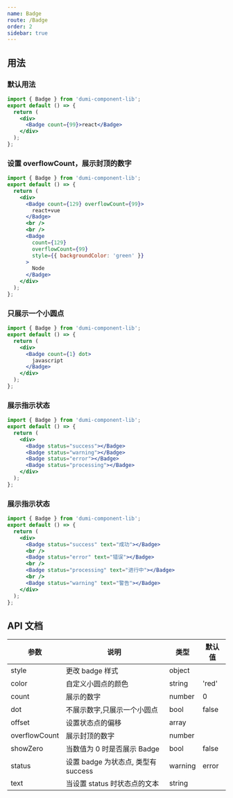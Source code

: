 ```yaml
---
name: Badge
route: /Badge
order: 2
sidebar: true
---
```


## 用法

### 默认用法

```jsx
import { Badge } from 'dumi-component-lib';
export default () => {
  return (
    <div>
      <Badge count={99}>react</Badge>
    </div>
  );
};
```

### 设置 overflowCount，展示封顶的数字

```jsx
import { Badge } from 'dumi-component-lib';
export default () => {
  return (
    <div>
      <Badge count={129} overflowCount={99}>
        react+vue
      </Badge>
      <br />
      <br />
      <Badge
        count={129}
        overflowCount={99}
        style={{ backgroundColor: 'green' }}
      >
        Node
      </Badge>
    </div>
  );
};
```

### 只展示一个小圆点

```jsx
import { Badge } from 'dumi-component-lib';
export default () => {
  return (
    <div>
      <Badge count={1} dot>
        javascript
      </Badge>
    </div>
  );
};
```

### 展示指示状态

```jsx
import { Badge } from 'dumi-component-lib';
export default () => {
  return (
    <div>
      <Badge status="success"></Badge>
      <Badge status="warning"></Badge>
      <Badge status="error"></Badge>
      <Badge status="processing"></Badge>
    </div>
  );
};
```

### 展示指示状态

```jsx
import { Badge } from 'dumi-component-lib';
export default () => {
  return (
    <div>
      <Badge status="success" text="成功"></Badge>
      <br />
      <Badge status="error" text="错误"></Badge>
      <br />
      <Badge status="processing" text="进行中"></Badge>
      <br />
      <Badge status="warning" text="警告"></Badge>
    </div>
  );
};
```

## API 文档

| 参数          | 说明                                | 类型    | 默认值 |
| --- | --- | --- | --- |
| style         | 更改 badge 样式                     | object  |        |
| color         | 自定义小圆点的颜色                  | string  | 'red'  |
| count         | 展示的数字                          | number  | 0      |
| dot           | 不展示数字,只展示一个小圆点         | bool    | false  |
| offset        | 设置状态点的偏移                    | array   |        |
| overflowCount | 展示封顶的数字                      | number  |        |
| showZero      | 当数值为 0 时是否展示 Badge         | bool    | false  |
| status        | 设置 badge 为状态点, 类型有 success | warning | error  | default | processing | string | 'default' |
| text          | 当设置 status 时状态点的文本        | string  |        |
